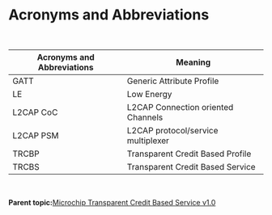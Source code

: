 # Acronyms and Abbreviations

<br />

|Acronyms and Abbreviations|Meaning|
|--------------------------|-------|
|GATT|Generic Attribute Profile|
|LE|Low Energy|
|L2CAP CoC|L2CAP Connection oriented Channels|
|L2CAP PSM|L2CAP protocol/service multiplexer|
|TRCBP|Transparent Credit Based Profile|
|TRCBS|Transparent Credit Based Service|

<br />

**Parent topic:**[Microchip Transparent Credit Based Service v1.0](GUID-C14BCBFE-5169-4BDB-A2F9-7B09FB4DB3F7.md)


